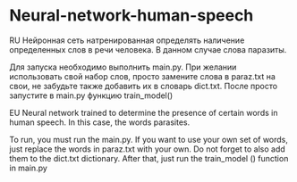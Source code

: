 # Neural-network-human-speech
RU
Нейронная сеть натренированная определять наличение определенных слов в речи человека.
В данном случае слова паразиты.

Для запуска необходимо выполнить main.py.
При желании использовать свой набор слов, просто замените слова в paraz.txt на свои, не забудьте также добавить их в словарь dict.txt.
После просто запустите в main.py функцию train_model()

EU
Neural network trained to determine the presence of certain words in human speech.
In this case, the words parasites.

To run, you must run the main.py.
If you want to use your own set of words, just replace the words in paraz.txt with your own.
Do not forget to also add them to the dict.txt dictionary.
After that, just run the train_model () function in main.py

